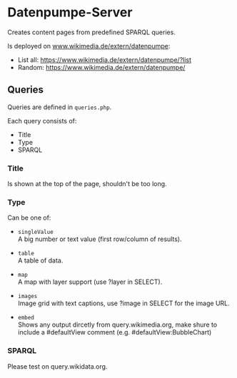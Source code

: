 # Datenpumpe-Server

Creates content pages from predefined SPARQL queries.

Is deployed on www.wikimedia.de/extern/datenpumpe:
- List all: https://www.wikimedia.de/extern/datenpumpe/?list
- Random: https://www.wikimedia.de/extern/datenpumpe/


## Queries

Queries are defined in `queries.php`.

Each query consists of:
- Title
- Type
- SPARQL


### Title
Is shown at the top of the page, shouldn't be too long.


### Type

Can be one of:

- `singleValue`  
A big number or text value (first row/column of results).

- `table`  
  A table of data.

- `map`  
  A map with layer support (use ?layer in SELECT).

- `images`  
  Image grid with text captions, use ?image in SELECT for the image URL.

- `embed`  
  Shows any output dircetly from query.wikimedia.org, make shure to include
  a #defaultView comment (e.g. #defaultView:BubbleChart)


### SPARQL
Please test on query.wikidata.org.

